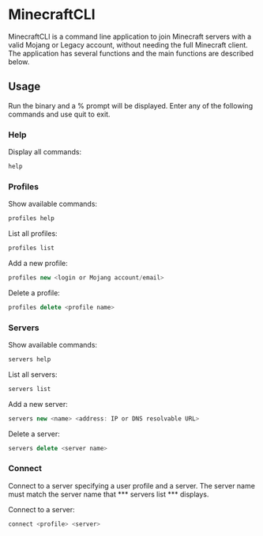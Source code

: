 # MinecraftCLI

MinecraftCLI is a command line application to join Minecraft servers with a valid Mojang or Legacy account, without needing the full Minecraft client. The application has several functions and the main functions are described below.

## Usage

Run the binary and a % prompt will be displayed. Enter any of the following commands and use quit to exit.

### Help

Display all commands:

```javascript
help
```

### Profiles

Show available commands:

```javascript
profiles help
```

List all profiles:

```javascript
profiles list
```
Add a new profile:

```javascript
profiles new <login or Mojang account/email> 
```
Delete a profile:

```javascript
profiles delete <profile name>
```

### Servers

Show available commands:

```javascript
servers help
```

List all servers:

```javascript
servers list
```
Add a new server:

```javascript
servers new <name> <address: IP or DNS resolvable URL>
```
Delete a server:

```javascript
servers delete <server name>
```

### Connect

Connect to a server specifying a user profile and a server. The server name must match the server name that *** servers list *** displays.

Connect to a server:

```javascript
connect <profile> <server>
